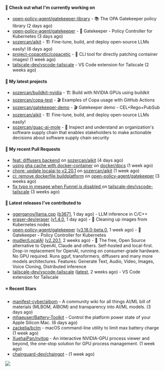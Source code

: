 #### 👷 Check out what I'm currently working on

- [open-policy-agent/gatekeeper-library](https://github.com/open-policy-agent/gatekeeper-library) - 📚 The OPA Gatekeeper policy library (2 days ago)
- [open-policy-agent/gatekeeper](https://github.com/open-policy-agent/gatekeeper) - 🐊 Gatekeeper - Policy Controller for Kubernetes (3 days ago)
- [sozercan/aikit](https://github.com/sozercan/aikit) - 🏗️ Fine-tune, build, and deploy open-source LLMs easily! (6 days ago)
- [project-copacetic/copacetic](https://github.com/project-copacetic/copacetic) - 🧵 CLI tool for directly patching container images! (1 week ago)
- [tailscale-dev/vscode-tailscale](https://github.com/tailscale-dev/vscode-tailscale) - VS Code extension for Tailscale (2 weeks ago)

#### 🌱 My latest projects

- [sozercan/buildkit-nvidia](https://github.com/sozercan/buildkit-nvidia) - 🏗️ Build with NVIDIA GPUs using buildkit
- [sozercan/copa-test](https://github.com/sozercan/copa-test) - 🎬 Examples of Copa usage with GitHub Actions
- [sozercan/gatekeeper-demo](https://github.com/sozercan/gatekeeper-demo) - 🎬 Gatekeeper demo - CEL&#43;Rego&#43;PubSub
- [sozercan/aikit](https://github.com/sozercan/aikit) - 🏗️ Fine-tune, build, and deploy open-source LLMs easily!
- [sozercan/guac-ai-mole](https://github.com/sozercan/guac-ai-mole) - 🥑 Inspect and understand an organization&#39;s software supply chain that enables stakeholders to make actionable decisions about software supply chain security

#### 🔨 My recent Pull Requests

- [feat: diffusers backend](https://github.com/sozercan/aikit/pull/373) on [sozercan/aikit](https://github.com/sozercan/aikit) (4 days ago)
- [using gha cache with docker-container](https://github.com/docker/docs/pull/20748) on [docker/docs](https://github.com/docker/docs) (1 week ago)
- [chore: update localai to v2.20.1](https://github.com/sozercan/aikit/pull/369) on [sozercan/aikit](https://github.com/sozercan/aikit) (1 week ago)
- [ci: remove dockerfile buildplatform](https://github.com/open-policy-agent/gatekeeper/pull/3491) on [open-policy-agent/gatekeeper](https://github.com/open-policy-agent/gatekeeper) (3 weeks ago)
- [fix typo in mesage when Funnel is disabled ](https://github.com/tailscale-dev/vscode-tailscale/pull/297) on [tailscale-dev/vscode-tailscale](https://github.com/tailscale-dev/vscode-tailscale) (3 weeks ago)

#### 🚀 Latest releases I've contributed to

- [ggerganov/llama.cpp](https://github.com/ggerganov/llama.cpp) ([b3671](https://github.com/ggerganov/llama.cpp/releases/tag/b3671), 1 day ago) - LLM inference in C/C&#43;&#43;
- [eraser-dev/eraser](https://github.com/eraser-dev/eraser) ([v1.4.0](https://github.com/eraser-dev/eraser/releases/tag/v1.4.0), 1 day ago) - 🧹 Cleaning up images from Kubernetes nodes
- [open-policy-agent/gatekeeper](https://github.com/open-policy-agent/gatekeeper) ([v3.18.0-beta.0](https://github.com/open-policy-agent/gatekeeper/releases/tag/v3.18.0-beta.0), 1 week ago) - 🐊 Gatekeeper - Policy Controller for Kubernetes
- [mudler/LocalAI](https://github.com/mudler/LocalAI) ([v2.20.1](https://github.com/mudler/LocalAI/releases/tag/v2.20.1), 2 weeks ago) - :robot: The free, Open Source alternative to OpenAI, Claude and others. Self-hosted and local-first. Drop-in replacement for OpenAI,  running on consumer-grade hardware. No GPU required. Runs gguf, transformers, diffusers and many more models architectures. Features: Generate Text, Audio, Video, Images, Voice Cloning, Distributed inference
- [tailscale-dev/vscode-tailscale](https://github.com/tailscale-dev/vscode-tailscale) ([latest](https://github.com/tailscale-dev/vscode-tailscale/releases/tag/latest), 2 weeks ago) - VS Code extension for Tailscale

#### ⭐ Recent Stars

- [manifest-cyber/aibom](https://github.com/manifest-cyber/aibom) - A community wiki for all things AI/ML bill of materials (MLBOM, AIBOM) and transparency into AI/ML models.  (3 days ago)
- [mhaeuser/Battery-Toolkit](https://github.com/mhaeuser/Battery-Toolkit) - Control the platform power state of your Apple Silicon Mac. (6 days ago)
- [zackelia/bclm](https://github.com/zackelia/bclm) - macOS command-line utility to limit max battery charge (1 week ago)
- [XuehaiPan/nvitop](https://github.com/XuehaiPan/nvitop) - An interactive NVIDIA-GPU process viewer and beyond, the one-stop solution for GPU process management. (1 week ago)
- [chainguard-dev/chaingpt](https://github.com/chainguard-dev/chaingpt) -  (1 week ago)

![](https://github-readme-stats.vercel.app/api?username=sozercan&theme=vision-friendly-dark&hide_border=false&include_all_commits=true&count_private=true)
